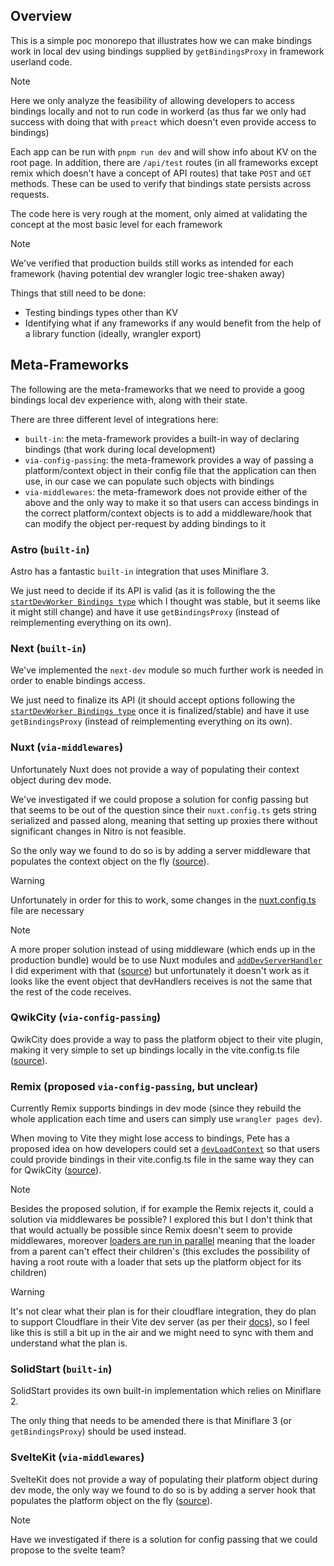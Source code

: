 ## Overview

This is a simple poc monorepo that illustrates how we can make bindings work in local dev using bindings supplied by `getBindingsProxy` in framework userland code.

> [!NOTE]
> Here we only analyze the feasibility of allowing developers to access bindings locally and not to run code in workerd (as thus far we only had success with doing that with `preact` which doesn't even provide access to bindings)

Each app can be run with `pnpm run dev` and will show info about KV on the root page. In addition, there are `/api/test` routes (in all frameworks except remix which doesn't have a concept of API routes) that take `POST` and `GET` methods. These can be used to verify that bindings state persists across requests.

The code here is very rough at the moment, only aimed at validating the concept at the most basic level for each framework

> [!NOTE]
> We've verified that production builds still works as intended for each framework (having potential dev wrangler logic tree-shaken away)

Things that still need to be done:
- Testing bindings types other than KV
- Identifying what if any frameworks if any would benefit from the help of a library function (ideally, wrangler export)

## Meta-Frameworks

The following are the meta-frameworks that we need to provide a goog bindings local dev experience with, along with their state.

There are three different level of integrations here:
 - `built-in`: the meta-framework provides a built-in way of declaring bindings (that work during local development)
 - `via-config-passing`: the meta-framework provides a way of passing a platform/context object in their config file that the application can then use, in our case we can populate such objects with bindings
 - `via-middlewares`: the meta-framework does not provide either of the above and the only way to make it so that users can access bindings in the correct platform/context objects is to add a middleware/hook that can modify the object per-request by adding bindings to it

### Astro (`built-in`)

Astro has a fantastic `built-in` integration that uses Miniflare 3.

We just need to decide if its API is valid (as it is following the the [`startDevWorker Bindings type`](https://github.com/cloudflare/workers-sdk/blob/ba9b88f76754fb4adb250798bb171af4347b0270/packages/wrangler/src/api/startDevWorker/types.ts#L34) which I thought was stable, but it seems like it might still change) and have it use `getBindingsProxy` (instead of reimplementing everything on its own).

### Next (`built-in`)

We've implemented the `next-dev` module so much further work is needed in order to enable bindings access.

We just need to finalize its API (it should accept options following the [`startDevWorker Bindings type`](https://github.com/cloudflare/workers-sdk/blob/ba9b88f76754fb4adb250798bb171af4347b0270/packages/wrangler/src/api/startDevWorker/types.ts#L34) once it is finalized/stable) and have it use `getBindingsProxy` (instead of reimplementing everything on its own).

### Nuxt (`via-middlewares`)

Unfortunately Nuxt does not provide a way of populating their context object during dev mode.

We've investigated if we could propose a solution for config passing but that seems to be out of the question since their `nuxt.config.ts` gets string serialized and passed along, meaning that setting up proxies there without significant changes in Nitro is not feasible.

So the only way we found to do so is by adding a server middleware that populates the context object on the fly ([source](https://github.com/jculvey/cf-bindings-poc/blob/master/apps/nuxt/server/middleware/dev.ts)).


> [!WARNING]
> Unfortunately in order for this to work, some changes in the [nuxt.config.ts](https://github.com/jculvey/cf-bindings-poc/blob/b4a544b8af4387e8174d119706132020250cd244/apps/nuxt/nuxt.config.ts#L4-L13) file are necessary

> [!NOTE]
> A more proper solution instead of using middleware (which ends up in the production bundle) would be to use Nuxt modules and [`addDevServerHandler`](https://nuxt.com/docs/api/kit/nitro#adddevserverhandler) I did experiment with that ([source](https://github.com/jculvey/cf-bindings-poc/blob/nuxt-module/apps/nuxt/module.ts#L14-L19)) but unfortunately it doesn't work as it looks like the event object that devHandlers receives is not the same that the rest of the code receives.

### QwikCity (`via-config-passing`)

QwikCity does provide a way to pass the platform object to their vite plugin, making it very simple to set up bindings locally in the vite.config.ts file ([source](https://github.com/jculvey/cf-bindings-poc/blob/e68b2d8851fab2f9a2186b4dd7df67758090f52d/apps/qwik/vite.config.ts#L19)).

### Remix (proposed `via-config-passing`, but unclear)

Currently Remix supports bindings in dev mode (since they rebuild the whole application each time and users can simply use `wrangler pages dev`).

When moving to Vite they might lose access to bindings, Pete has a proposed idea on how developers could set a [`devLoadContext`](https://github.com/remix-run/remix/commit/adb4e86bde95db9851ce452d151b967e52162eb2) so that users could provide bindings in their vite.config.ts file in the same way they can for QwikCity ([source](https://github.com/jculvey/cf-bindings-poc/blob/e68b2d8851fab2f9a2186b4dd7df67758090f52d/apps/remix/vite.config.js#L15)).

> [!NOTE]
> Besides the proposed solution, if for example the Remix rejects it, could a solution via middlewares be possible?
> I explored this but I don't think that that would actually be possible since Remix doesn't seem to provide middlewares, moreover [loaders are run in parallel](https://remix.run/docs/en/main/guides/faq#how-can-i-have-a-parent-route-loader-validate-the-user-and-protect-all-child-routes) meaning that the loader from a parent can't effect their children's (this excludes the possibility of having a root route with a loader that sets up the platform object for its children)

> [!WARNING]
> It's not clear what their plan is for their cloudflare integration, they do plan to support Cloudflare in their Vite dev server (as per their [docs](https://remix.run/docs/en/dev/future/vite)), so I feel like this is still a bit up in the air and we might need to sync with them and understand what the plan is.

### SolidStart (`built-in`)

SolidStart provides its own built-in implementation which relies on Miniflare 2.

The only thing that needs to be amended there is that Miniflare 3 (or `getBindingsProxy`) should be used instead.

### SvelteKit (`via-middlewares`)

SvelteKit does not provide a way of populating their platform object during dev mode, the only way we found to do so is by adding a server hook that populates the platform object on the fly ([source](https://github.com/jculvey/cf-bindings-poc/blob/master/apps/svelte/src/hooks.server.ts)).

> [!NOTE]
> Have we investigated if there is a solution for config passing that we could propose to the svelte team?